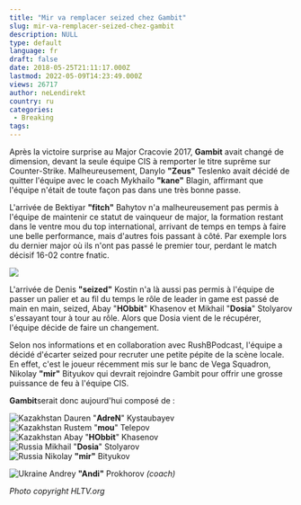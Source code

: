 ```yaml
---
title: "Mir va remplacer seized chez Gambit"
slug: mir-va-remplacer-seized-chez-gambit
description: NULL
type: default
language: fr
draft: false
date: 2018-05-25T21:11:17.000Z
lastmod: 2022-05-09T14:23:49.000Z
views: 26717
author: neLendirekt
country: ru
categories:
 - Breaking
tags:
---
```

Après la victoire surprise au Major Cracovie 2017, **Gambit** avait changé de dimension, devant la seule équipe CIS à remporter le titre suprême sur Counter-Strike. Malheureusement, Danylo **"Zeus"** Teslenko avait décidé de quitter l'équipe avec le coach Mykhailo **"kane"** Blagin, affirmant que l'équipe n'était de toute façon pas dans une très bonne passe.

L'arrivée de Bektiyar **"fitch"** Bahytov n'a malheureusement pas permis à l'équipe de maintenir ce statut de vainqueur de major, la formation restant dans le ventre mou du top international, arrivant de temps en temps à faire une belle performance, mais d'autres fois passant à côté. Par exemple lors du dernier major où ils n'ont pas passé le premier tour, perdant le match décisif 16-02 contre fnatic.

![](https://flickshot-ue.s3.eu-west-2.amazonaws.com/flickshot/article/5b087324ad8e3/images/eco4hfURjZtZP9gZy4jZd18yUjbMyaSB9zKjzHle.jpeg)

L'arrivée de Denis **"seized"** Kostin n'a là aussi pas permis à l'équipe de passer un palier et au fil du temps le rôle de leader in game est passé de main en main, seized, Abay "**HObbit**" Khasenov et Mikhail "**Dosia**" Stolyarov s'essayant tour à tour au rôle. Alors que Dosia vient de le récupérer, l'équipe décide de faire un changement.

Selon nos informations et en collaboration avec RushBPodcast, l'équipe a décidé d'écarter seized pour recruter une petite pépite de la scène locale. En effet, c'est le joueur récemment mis sur le banc de Vega Squadron, Nikolay **"mir"** Bityukov qui devrait rejoindre Gambit pour offrir une grosse puissance de feu à l'équipe CIS.

**Gambit**serait donc aujourd'hui composé de : 

![Kazakhstan](/images/countries/kz.svg)⁠ Dauren "**AdreN**" Kystaubayev  
![Kazakhstan](/images/countries/kz.svg)⁠ Rustem "**mou**" Telepov  
![Kazakhstan](/images/countries/kz.svg)⁠ Abay "**HObbit**" Khasenov  
![Russia](/images/countries/ru.svg)⁠ Mikhail "**Dosia**" Stolyarov  
![Russia](/images/countries/ru.svg)⁠ Nikolay **"mir"** Bityukov

![Ukraine](/images/countries/ua.svg)⁠ Andrey **"Andi"** Prokhorov _(coach)_

_Photo copyright HLTV.org_
